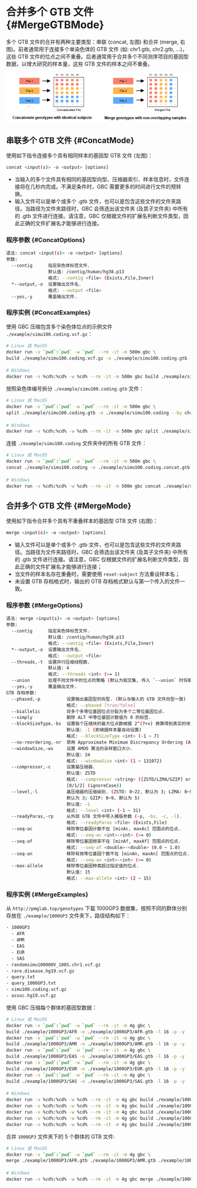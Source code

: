 # 合并多个 GTB 文件 {#MergeGTBMode}

多个 GTB 文件的合并有两种主要类型：串联 (concat, 左图) 和合并 (merge, 右图)。前者通常用于连接多个单染色体的 GTB 文件 (如: chr1.gtb, chr2.gtb, ...)，这些 GTB 文件的位点之间不重叠。后者通常用于合并多个不同测序项目的基因型数据，以增大研究的样本量，这些 GTB 文件的样本之间不重叠。

![合并多个GTB文件](../../assets/合并多个GTB文件.png)

## 串联多个 GTB 文件 {#ConcatMode}

使用如下指令连接多个具有相同样本的基因型 GTB 文件 (左图)：

```bash
concat <input(s)> -o <output> [options]
```

- 当输入的多个文件具有相同的基因型向型、压缩器索引、样本信息时，文件连接将在几秒内完成。不满足条件时，GBC 需要更多的时间进行文件的预转换。
- 输入文件可以是单个或多个 .gtb 文件，也可以是包含这些文件的文件夹路径。当路径为文件夹路径时，GBC 会筛选出该文件夹 (及其子文件夹) 中所有的 .gtb 文件进行连接。请注意，GBC 仅根据文件的扩展名判断文件类型，因此正确的文件扩展名才能够进行连接。

### 程序参数 {#ConcatOptions}

```bash
语法: concat <input(s)> -o <output> [options]
参数:
  --contig      指定染色体标签文件.
                默认值: /contig/human/hg38.p13
                格式: --contig <file> (Exists,File,Inner)
  *--output,-o  设置输出文件名.
                格式: --output <file>
  --yes,-y      覆盖输出文件.
```

### 程序实例 {#ConcatExamples}

使用 GBC 压缩包含多个染色体位点的示例文件 `./example/simu100.coding.vcf.gz`：

```bash
# Linux 或 MacOS
docker run -v `pwd`:`pwd` -w `pwd` --rm -it -m 500m gbc \
build ./example/simu100.coding.vcf.gz -o ./example/simu100.coding.gtb -y

# Windows
docker run -v %cd%:%cd% -w %cd% --rm -it -m 500m gbc build ./example/simu100.coding.vcf.gz -o ./example/simu100.coding.gtb -y
```

按照染色体编号拆分 `./example/simu100.coding.gtb` 文件：

```bash
# Linux 或 MacOS
docker run -v `pwd`:`pwd` -w `pwd` --rm -it -m 500m gbc \
split ./example/simu100.coding.gtb -o ./example/simu100.coding --by chromosome

# Windows
docker run -v %cd%:%cd% -w %cd% --rm -it -m 500m gbc split ./example/simu100.coding.gtb -o ./example/simu100.coding --by chromosome
```

连接 `./example/simu100.coding` 文件夹中的所有 GTB 文件：

```bash
# Linux 或 MacOS
docker run -v `pwd`:`pwd` -w `pwd` --rm -it -m 500m gbc \
concat ./example/simu100.coding -o ./example/simu100.coding.concat.gtb

# Windows
docker run -v %cd%:%cd% -w %cd% --rm -it -m 500m gbc concat ./example/simu100.coding -o ./example/simu100.coding.concat.gtb
```

## 合并多个 GTB 文件 {#MergeMode}

使用如下指令合并多个具有不重叠样本的基因型 GTB 文件 (右图)：

```bash
merge <input(s)> -o <output> [options]
```

- 输入文件可以是单个或多个 .gtb 文件，也可以是包含这些文件的文件夹路径。当路径为文件夹路径时，GBC 会筛选出该文件夹 (及其子文件夹) 中所有的 .gtb 文件进行连接。请注意，GBC 仅根据文件的扩展名判断文件类型，因此正确的文件扩展名才能够进行连接；
- 当文件的样本名存在重叠时，需要使用 `reset-subject` 方法重设样本名；
- 未设置 GTB 存档格式时，输出的 GTB 存档格式默认与第一个传入的文件一致。

### 程序参数 {#MergeOptions}

```bash
语法: merge <input(s)> -o <output> [options]
参数:
  --contig      指定染色体标签文件.
                默认值: /contig/human/hg38.p13
                格式: --contig <file> (Exists,File,Inner)
  *--output,-o  设置输出文件名.
                格式: --output <file>
  --threads,-t  设置并行压缩线程数.
                默认值: 4
                格式: --threads <int> (>= 1)
  --union       处理不同文件中的位点的策略 (默认为取交集, 传入 `--union` 时将取并集).
  --yes,-y      覆盖输出文件.
GTB 存档参数:
  --phased,-p          设置输出基因型的向型. (默认与输入的 GTB 文件向型一致)
                       格式: --phased [true/false]
  --biallelic          将多个多等位基因位点分裂为多个二等位基因位点.
  --simply             删除 ALT 中等位基因计数值为 0 的标签.
  --blockSizeType,-bs  设置每个压缩块的最大位点数根据 2^(7+x) 换算得到真实的块大小值.
                       默认值: -1 (即根据样本量自动设置)
                       格式: --blockSizeType <int> (-1 ~ 7)
  --no-reordering,-nr  禁用 Approximate Minimum Discrepancy Ordering (AMDO) 算法.
  --windowSize,-ws     设置 AMDO 算法的采样窗口大小.
                       默认值: 24
                       格式: --windowSize <int> (1 ~ 131072)
  --compressor,-c      设置基压缩器.
                       默认值: ZSTD
                       格式: --compressor <string> ([ZSTD/LZMA/GZIP] or 
                       [0/1/2] (ignoreCase))
  --level,-l           基压缩器的压缩级别. (ZSTD: 0~22, 默认为 3; LZMA: 0~9, 
                       默认为 3; GZIP: 0~9, 默认为 5)
                       默认值: -1
                       格式: --level <int> (-1 ~ 31)
  --readyParas,-rp     从外部 GTB 文件中导入模版参数 (-p, -bs, -c, -l).
                       格式: --readyParas <file> (Exists,File)
  --seq-ac             移除等位基因计数不在 [minAc, maxAc] 范围点的位点.
                       格式: --seq-ac <int>-<int> (>= 0)
  --seq-af             移除等位基因频率不在 [minAf, maxAf] 范围点的位点.
                       格式: --seq-af <double>-<double> (0.0 ~ 1.0)
  --seq-an             移除有效等位基因个数不在 [minAn, maxAn] 范围点的位点.
                       格式: --seq-an <int>-<int> (>= 0)
  --max-allele         移除等位基因种类超过指定值的位点.
                       默认值: 15
                       格式: --max-allele <int> (2 ~ 15)
```

### 程序实例 {#MergeExamples}

从 `http://pmglab.top/genotypes` 下载 1000GP3 数据集，按照不同的群体分别存放在 `./example/1000GP3` 文件夹下，路径结构如下：

```bash
- 1000GP3
  - AFR
  - AMR
  - EAS
  - EUR
  - SAS
- randomsimu100000V_100S.chr1.vcf.gz
- rare.disease.hg19.vcf.gz
- query.txt
- query_1000GP3.txt
- simu100.coding.vcf.gz
- assoc.hg19.vcf.gz 
```

使用 GBC 压缩每个群体的基因型数据：

```bash
# Linux 或 MacOS
docker run -v `pwd`:`pwd` -w `pwd` --rm -it -m 4g gbc \
build ./example/1000GP3/AFR -o ./example/1000GP3/AFR.gtb -l 16 -p -y
docker run -v `pwd`:`pwd` -w `pwd` --rm -it -m 4g gbc \
build ./example/1000GP3/AMR -o ./example/1000GP3/AMR.gtb -l 16 -p -y
docker run -v `pwd`:`pwd` -w `pwd` --rm -it -m 4g gbc \
build ./example/1000GP3/EAS -o ./example/1000GP3/EAS.gtb -l 16 -p -y
docker run -v `pwd`:`pwd` -w `pwd` --rm -it -m 4g gbc \
build ./example/1000GP3/EUR -o ./example/1000GP3/EUR.gtb -l 16 -p -y
docker run -v `pwd`:`pwd` -w `pwd` --rm -it -m 4g gbc \
build ./example/1000GP3/SAS -o ./example/1000GP3/SAS.gtb -l 16 -p -y

# Windows
docker run -v %cd%:%cd% -w %cd% --rm -it -m 4g gbc build ./example/1000GP3/AFR -o ./example/1000GP3/AFR.gtb  -l 16 -p -y
docker run -v %cd%:%cd% -w %cd% --rm -it -m 4g gbc build ./example/1000GP3/AMR -o ./example/1000GP3/AMR.gtb  -l 16 -p -y
docker run -v %cd%:%cd% -w %cd% --rm -it -m 4g gbc build ./example/1000GP3/EAS -o ./example/1000GP3/EAS.gtb  -l 16 -p -y
docker run -v %cd%:%cd% -w %cd% --rm -it -m 4g gbc build ./example/1000GP3/EUR -o ./example/1000GP3/EUR.gtb  -l 16 -p -y
docker run -v %cd%:%cd% -w %cd% --rm -it -m 4g gbc build ./example/1000GP3/SAS -o ./example/1000GP3/SAS.gtb  -l 16 -p -y
```

合并 `1000GP3` 文件夹下的 5 个群体的 GTB 文件:

```bash
# Linux 或 MacOS
docker run -v `pwd`:`pwd` -w `pwd` --rm -it -m 4g gbc \
merge ./example/1000GP3/AFR.gtb ./example/1000GP3/AMR.gtb ./example/1000GP3/EAS.gtb ./example/1000GP3/EUR.gtb ./example/1000GP3/SAS.gtb -o ./example/1000GP3.gtb -l 16 -p true -y

# Windows
docker run -v %cd%:%cd% -w %cd% --rm -it -m 4g gbc merge ./example/1000GP3/AFR.gtb ./example/1000GP3/AMR.gtb ./example/1000GP3/EAS.gtb ./example/1000GP3/EUR.gtb ./example/1000GP3/SAS.gtb -o ./example/1000GP3.gtb -l 16 -p true -y
```
